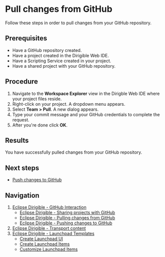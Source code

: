 # Pull changes from GitHub
Follow these steps in order to pull changes from your GitHub repository.
## Prerequisites
* Have a GitHub repository created.
* Have a project created in the Dirigible Web IDE.
* Have a Scripting Service created in your project.
* Have a shared project with your GitHub repository.
## Procedure
1. Navigate to the **Workspace Explorer** view in the Dirigble Web IDE where your project files reside.
2. Right-click on your project. A dropdown menu appears.
3. Select **Team > Pull**. A new dialog appears.
4. Type your commit message and your GitHub credentials to complete the request.
5. After you're done click **OK**.
## Results
You have successfully pulled changes from your GitHub repository.
## Next steps
* [Push changes to GitHub](GitHub-Pushing-Changes.md)
## Navigation
1. [Eclipse Dirigible - GitHub Interaction](GitHub-Interaction.md)
    * [Eclipse Dirigible - Sharing projects with GitHub](GitHub-Sharing-Project.md)
    * [Eclipse Dirigible - Pulling changes from GitHub](GitHub-Pulling-Changes.md)
    * [Eclipse Dirigible - Pushing changes to GitHub](GitHub-Pushing-Changes.md)
2. [Eclipse Dirigible - Transport content](Transport-Content-in-Eclipse-Dirigible.md)
3. [Eclipse Dirigible - Launchpad Templates](Launchpad-Templates.md)
    * [Create Launchpad UI](Create-Launchpad-UI.md)
    * [Create Launchpad Items](Create-Launchpad-Items.md)
    * [Customize Launchpad Items](Customize-Launchpad-Items.md)
